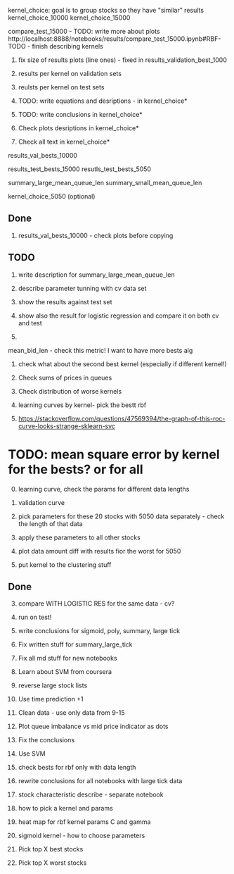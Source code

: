 kernel_choice: goal is to group stocks so they have "similar" results
kernel_choice_10000
kernel_choice_15000

compare_test_15000 - TODO: write more about plots
http://localhost:8888/notebooks/results/compare_test_15000.ipynb#RBF-TODO - finish describing kernels


1. fix size of results plots (line ones) - fixed in results_validation_best_1000


0. results per kernel on validation sets
2. reulsts per kernel on test sets

1. TODO: write equations and desriptions - in kernel_choice*
2. TODO: write conclusions in kernel_choice*

10. Check plots desriptions in kernel_choice*
11. Check all text in kernel_choice*

results_val_bests_10000

results_test_bests_15000
resutls_test_bests_5050

summary_large_mean_queue_len
summary_small_mean_queue_len


kernel_choice_5050 (optional)

## Done

1. results_val_bests_10000 - check plots  before copying


## TODO

1. write description for summary_large_mean_queue_len

2. describe parameter tunning with cv data set
3. show the results against test set
3. show also the result for logistic regression and compare it on both cv and test
5. 

mean_bid_len - check this metric!
I want to have more bests alg

1. check what about the second best kernel (especially if different kernel!)

1. Check sums of prices in queues
1. Check distribution of worse kernels
0. learning curves by kernel- pick the bestt rbf

2. https://stackoverflow.com/questions/47569394/the-graph-of-this-roc-curve-looks-strange-sklearn-svc 

# TODO: mean square error by kernel for the bests? or for all

0. learning curve, check the params for different data lengths
1. validation curve 

1. pick parameters for these 20 stocks with 5050 data separately - check the length of that data
2. apply these parameters to all other stocks

4. plot data amount diff with results fior the worst for 5050
5. put kernel to the clustering stuff 

## Done
3. compare WITH LOGISTIC RES for the same data - cv?
0. run on test!
0. write conclusions for sigmoid, poly, summary, large tick
5. Fix written stuff for summary_large_tick
6. Fix all md stuff for new notebooks
3. Learn about SVM from coursera
0. reverse large stock lists
0. Use time prediction +1
1. Clean data - use only data from 9-15 
2. Plot queue imbalance vs mid price indicator as dots
3. Fix the conclusions
4. Use SVM
0. check bests for rbf only with data length

0. rewrite conclusions for all notebooks with large tick data
1. stock characteristic describe - separate notebook
2. how to pick a kernel and params
3. heat map for rbf kernel params C and gamma
4. sigmoid kernel - how to choose parameters

0. Pick top X best stocks
1. Pick top X worst stocks
